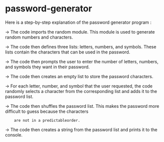 # password-generator

Here is a step-by-step explanation  of the  password generator program :

->  The code imports the random module. This module is used to generate random numbers and characters.

->  The code then defines three lists: letters, numbers, and symbols. These lists contain the characters that 
    can be used in the password.

->  The code then prompts the user to enter the number of letters, numbers, and symbols they want in their password.

-> The code then creates an empty list to store the password characters.

->  For each letter, number, and symbol that the user requested, the code randomly selects a character from the corresponding list
    and adds it to the password list.

->   The code then shuffles the password list. This makes the password more difficult to guess because the characters 

        are not in a predictableorder.

->   The code then creates a string from the password list and prints it to the console.
